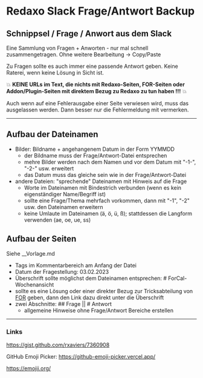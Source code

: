 # Redaxo Slack Frage/Antwort Backup

## Schnippsel / Frage / Anwort aus dem Slack 

Eine Sammlung von Fragen + Anworten - nur mal schnell zusammengetragen. Ohne weitere Bearbeitung -> Copy/Paste

Zu Fragen sollte es auch immer eine passende Antwort geben. Keine Raterei, wenn keine Lösung in Sicht ist.

💥 **KEINE URLs im Text, die nichts mit Redaxo-Seiten, FOR-Seiten oder Addon/Plugin-Seiten mit direktem Bezug zu Redaxo zu tun haben !!!** 💥

Auch wenn auf eine Fehlerausgabe einer Seite verwiesen wird, muss das ausgelassen werden. Dann besser nur die Fehlermeldung mit vermerken.

---

## Aufbau der Dateinamen 

- Bilder: Bildname + angehangenem Datum in der Form YYMMDD
    - der Bildname muss der Frage/Antwort-Datei entsprechen
    - mehre Bilder werden nach dem Namen und vor dem Datum mit "-1-", "-2-" usw. erweitert
    - das Datum muss das gleiche sein wie in der Frage/Antwort-Datei
- andere Dateien: "sprechende" Dateinamen mit Hinweis auf die Frage
    - Worte im Dateinamen mit Bindestrich verbunden (wenn es kein eigenständiger Name/Begriff ist)
    - sollte eine Frage/Thema mehrfach vorkommen, dann mit "-1", "-2" usw. den Dateinamen erweitern
    - keine Umlaute im Dateinamen (ä, ö, ü, ß); stattdessen die Langform verwenden (ae, oe, ue, ss)


## Aufbau der Seiten

Siehe __Vorlage.md

- Tags im Kommentarbereich am Anfang der Datei
- Datum der Fragestellung: 03.02.2023
- Überschrift sollte möglichst dem Dateinamen entsprechen: # ForCal-Wochenansicht
- sollte es eine Lösung oder einer direkter Bezug zur Tricksabteilung von [FOR](https://friendsofredaxo.github.io/tricks/) geben, dann den Link dazu direkt unter die Überschrift
- zwei Abschnitte: ## Frage || # Antwort
    - allgemeine Hinweise ohne Frage/Antwort Bereiche erstellen



---

### Links

https://gist.github.com/rxaviers/7360908

GitHub Emoji Picker:
https://github-emoji-picker.vercel.app/

https://emojii.org/
